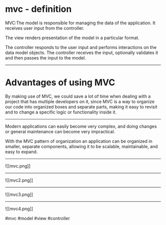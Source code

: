 # mvc - definition
MVC:The model is responsible for managing the data of the application. It receives user input from the controller.

The view renders presentation of the model in a particular format.

The controller responds to the user input and performs interactions on the data model objects. The controller receives the input, optionally validates it and then passes the input to the model.
***
# Advantages of using MVC

By making use of MVC, we could save a lot of time when dealing with a project that has multiple developers on it, since MVC is a way to organize our code into organized boxes and separate parts, making it easy to revisit and to change a specific logic or functionality inside it.
***
Modern applications can easily become very complex, and doing changes or general maintenance can become very impractical.

With the MVC pattern of organization an application can be organized in smaller, separate components, allowing it to be scalable, maintainable, and easy to expand.
***
![[mvc.png]]
***
![[mvc2.png]]
***
![[mvc3.png]]
***
![[mvc4.png]]


#mvc #model #view #controller 